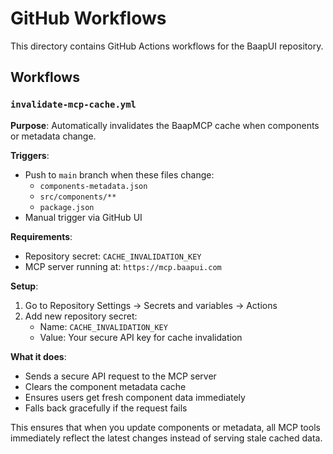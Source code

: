 # GitHub Workflows

This directory contains GitHub Actions workflows for the BaapUI repository.

## Workflows

### `invalidate-mcp-cache.yml`

**Purpose**: Automatically invalidates the BaapMCP cache when components or metadata change.

**Triggers**:
- Push to `main` branch when these files change:
  - `components-metadata.json`
  - `src/components/**`
  - `package.json`
- Manual trigger via GitHub UI

**Requirements**:
- Repository secret: `CACHE_INVALIDATION_KEY`
- MCP server running at: `https://mcp.baapui.com`

**Setup**:
1. Go to Repository Settings → Secrets and variables → Actions
2. Add new repository secret:
   - Name: `CACHE_INVALIDATION_KEY`
   - Value: Your secure API key for cache invalidation

**What it does**:
- Sends a secure API request to the MCP server
- Clears the component metadata cache
- Ensures users get fresh component data immediately
- Falls back gracefully if the request fails

This ensures that when you update components or metadata, all MCP tools immediately reflect the latest changes instead of serving stale cached data. 